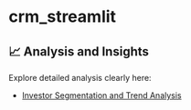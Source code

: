 # crm_streamlit
## 📈 Analysis and Insights

Explore detailed analysis clearly here:
- [Investor Segmentation and Trend Analysis](analysis/investor_analysis.ipynb)
